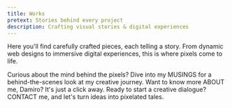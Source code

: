 ```yaml
---
title: Works
pretext: Stories behind every project
description: Crafting visual stories & digital experiences
---
```


Here you'll find carefully crafted pieces, each telling a story. From dynamic web designs to immersive digital experiences, this is where pixels come to life.

Curious about the mind behind the pixels? Dive into my <MdxButton href='/musings'>MUSINGS</MdxButton> for a behind-the-scenes look at my creative journey. Want to know more <MdxButton href='/about'>ABOUT</MdxButton> me, Damiro? It's just a click away. Ready to start a creative dialogue? <MdxButton href='/contact'>CONTACT</MdxButton> me, and let's turn ideas into pixelated tales.
